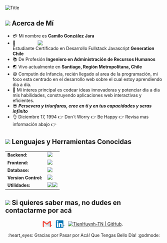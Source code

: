
<img src="https://readme-typing-svg.herokuapp.com?font=Fira+Code&size=30&pause=1000&color=3CF700&width=435&lines=Hola+!+Soy+Camilo;Desarrollador+Fullstack+Javascript;Bienvenido+a+mi+Perfil+!" alt="Title"></img>
</div>


## <img src="https://raw.githubusercontent.com/nixin72/nixin72/master/wave.gif" width="50px"></img> Acerca de Mí

- :credit_card: Mi nombre es **Camilo González Jara** <img src="https://github.com/Adam-pw/Adam-pw/blob/main/animation_500_kxa883sd.gif" width="400" align="right"/>
- :school: Estudiante Certificado en Desarrollo Fullstack Javascript **Generation Chile**
- :books: De Profesión **Ingeniero en Administración de Recursos Humanos**
- :earth_asia: Vivo actualmente en **Santiago, Región Metropolitana, Chile**
- :sweat_smile: Computin de Infancia, recién llegado al area de la programación, mi foco esta centrado en el desarrollo web sobre el cual estoy aprendiendo dia a dia.
- :monocle_face: Mi interes principal es codear ideas innovadoras y potenciar dia a dia mis habilidades, construyendo aplicaciones web interactivas y eficientes.
- :sunglasses: ***Persevera y triunfaras, cree en ti y en tus capacidades y seras infinito*** 
- :ok_hand: Diciembre 17, 1994 :point_right: Don´t Worry :point_right: Be Happy :point_right: Revisa mas información abajo :point_right:

## <img src="https://media2.giphy.com/media/QssGEmpkyEOhBCb7e1/giphy.gif?cid=ecf05e47a0n3gi1bfqntqmob8g9aid1oyj2wr3ds3mg700bl&rid=giphy.gif" width="50px"> Lenguajes y Herramientas Conocidas
<table>
    <tr>
        <td style="font-weight: bold; padding-right: 10px; vertical-align: center; border: none;">Backend:</td>
        <td><img height="40" src="https://skillicons.dev/icons?i=nodejs,express"/></td>
    </tr>
    <tr>
        <td style="font-weight: bold; padding-right: 10px; vertical-align: center;">Frontend:</td>
        <td><img height="40" src="https://skillicons.dev/icons?i=react,bootstrap,html,css,js"/></td>
    </tr>
    <tr>
        <td style="font-weight: bold; padding-right: 10px; vertical-align: center; border: none;">Database:</td>
        <td><img height="40" src="https://skillicons.dev/icons?i=mongodb"/></td>
    </tr>
    <tr>
        <td style="font-weight: bold; padding-right: 10px; vertical-align: center; border: none;">Version Control:</td>
        <td><img height="40" src="https://skillicons.dev/icons?i=github"/></td>
    </tr>
    <tr>
        <td style="font-weight: bold; padding-right: 10px; vertical-align: center; border: none;">Utilidades:</td>
        <td><img height="40" src="https://cdn.jsdelivr.net/gh/devicons/devicon@latest/icons/kubernetes/kubernetes-plain-wordmark.svg"/><img height="40" src="https://cdn.jsdelivr.net/gh/devicons/devicon@latest/icons/docker/docker-original-wordmark.svg"/></td>                
    </tr>   
</table>

## <img src='https://raw.githubusercontent.com/ShahriarShafin/ShahriarShafin/main/Assets/handshake.gif' width="80px"> Si quieres saber mas, no dudes en contactarme por acá
<p align="center">
  <a href="mailto:camilo.gonzalez0@gmail.com" >
    <img align="center" alt="TienHuynh-TN | Gmail" width="26px" src="https://github.com/SatYu26/SatYu26/blob/master/Assets/Gmail.svg" />
  </a> &nbsp;&nbsp;
  
  <a href="www.linkedin.com/in/camilo-gonzález-jara-2540a0ba" target="_blank">
    <img align="center" alt="TienHuynh-TN | Linkedin" width="24px" src="https://github.com/SatYu26/SatYu26/blob/master/Assets/Linkedin.svg" />
  </a> &nbsp;&nbsp;
    
  <a href="https://github.com/Lechuzascript" target="_blank">
    <img align="center" alt="TienHuynh-TN | GitHub" width="26px" src="https://upload.wikimedia.org/wikipedia/commons/thumb/a/ae/Github-desktop-logo-symbol.svg/1024px-Github-desktop-logo-symbol.svg.png" />
  </a> &nbsp;&nbsp;
<p> 

<div align="center">
  :heart_eyes: Gracias por Pasar por Acá! Que Tengas Bello Día! :godmode: <br/>
</div>

